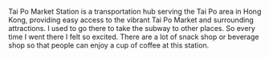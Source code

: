 Tai Po Market Station is a transportation hub serving the Tai Po area in Hong Kong, providing easy access to the vibrant Tai Po Market and surrounding attractions. I used to go there to take the subway to other places. So every time I went there I felt so excited. There are a lot of snack shop or beverage shop so that people can enjoy a cup of coffee at this station.
